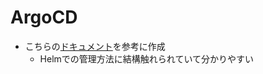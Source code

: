 # ArgoCD

- こちらの[ドキュメント](https://www.arthurkoziel.com/setting-up-argocd-with-helm/)を参考に作成
  - Helmでの管理方法に結構触れられていて分かりやすい